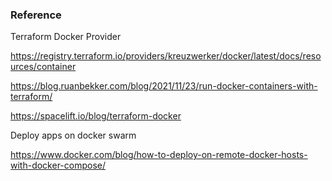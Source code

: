 ### Reference

Terraform Docker Provider

https://registry.terraform.io/providers/kreuzwerker/docker/latest/docs/resources/container

https://blog.ruanbekker.com/blog/2021/11/23/run-docker-containers-with-terraform/

https://spacelift.io/blog/terraform-docker

Deploy apps on docker swarm

https://www.docker.com/blog/how-to-deploy-on-remote-docker-hosts-with-docker-compose/
